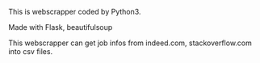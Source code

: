 This is webscrapper coded by Python3.

Made with Flask, beautifulsoup

This webscrapper can get job infos from indeed.com, stackoverflow.com into csv files.
